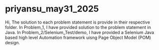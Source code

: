 # priyansu_may31_2025

Hi, The solution to each problem statement is provide in their respective folder.
In Problem_1, I have provided solution to the problem statement in Java.
In Problem_2/Selenium_Test/demo, I have provided a Selenium Java based high level Automation framework uisng Page Object Model (POM) design.